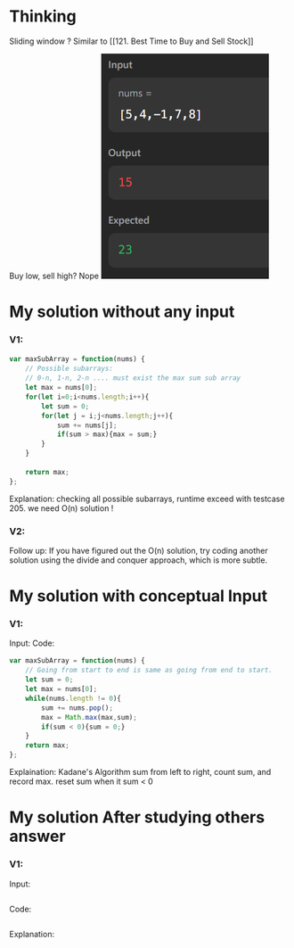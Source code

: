 # Thinking
Sliding window ?
Similar to [[121. Best Time to Buy and Sell Stock]]

Buy low, sell high? Nope
![](../../z.Images/Pasted%20image%2020231204015410.png)



# My solution without any input

### V1:

   ```js
   var maxSubArray = function(nums) {
       // Possible subarrays:
       // 0-n, 1-n, 2-n .... must exist the max sum sub array
       let max = nums[0];
       for(let i=0;i<nums.length;i++){
           let sum = 0;
           for(let j = i;j<nums.length;j++){
               sum += nums[j];
               if(sum > max){max = sum;}
           }
       }
   
       return max;
   };
   ```
   Explanation:
   checking all possible subarrays, runtime exceed with testcase 205. we need O(n) solution !

### V2:
Follow up: If you have figured out the O(n) solution, try coding another solution using the divide and conquer approach, which is more subtle.


# My solution with conceptual Input

### V1: 
Input:
Code:
```js
var maxSubArray = function(nums) {
    // Going from start to end is same as going from end to start.
    let sum = 0;
    let max = nums[0];
    while(nums.length != 0){
        sum += nums.pop();
        max = Math.max(max,sum);
        if(sum < 0){sum = 0;}
    }
    return max;
};
```
Explaination:
Kadane's Algorithm
sum from left to right, count sum, and record max.
reset sum when it sum < 0

# My solution After studying others answer

### V1: 
Input:
```js

```
Code:
```js

```
Explanation: